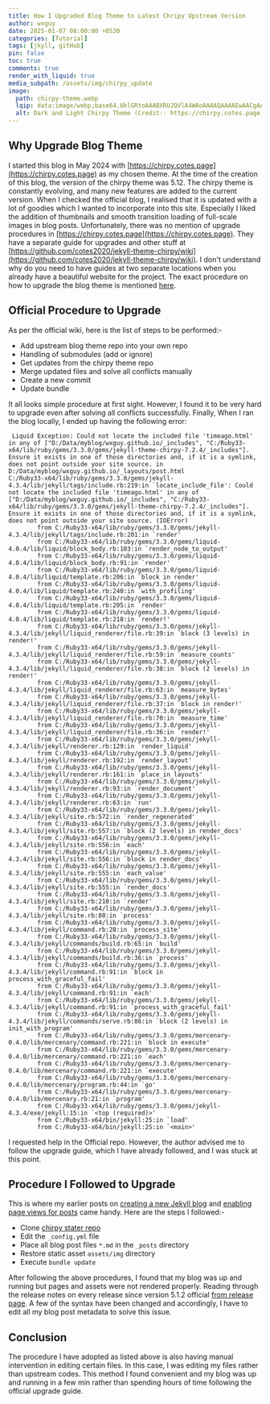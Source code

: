 ```yaml
---
title: How I Upgraded Blog Theme to Latest Chripy Upstream Version 
author: wxguy
date: 2025-01-07 08:00:00 +0530
categories: [Tutorial]
tags: [jkyll, gitHub]
pin: false
toc: true
comments: true
render_with_liquid: true
media_subpath: /assets/img/chirpy_update
image:
  path: chirpy-theme.webp
  lqip: data:image/webp;base64,UklGRtoAAABXRUJQVlA4WAoAAAAQAAAAEwAACgAAQUxQSFMAAAABcFpt25I9+Cy2BJUFIDk0aCSaU8nOeozwKy4jRMQEAOC1yzwO4+/r4jc+KufL5SPFIxX1xKQ8MTuPWAf5DR0AK43z7/w/zxEFcLIXnPthPagsAABWUDggYAAAANADAJ0BKhQACwA/OYa5U68pJaKwCAHgJwlpAABb+9N6apA/79uaAAD+2Nc5GmfXKfl8i7AitSIhUBRYW+q7MZNpp2EeIiAbQniTLB3GaqqxvYYn/y03MtqH8tIrMEAAAA==
  alt: Dark and Light Chirpy Theme (Credit:- https://chirpy.cotes.page)
---
```


## Why Upgrade Blog Theme

I started this blog in May 2024 with [https://chirpy.cotes.page](https://chirpy.cotes.page) as my chosen theme. At the time of the creation of this blog, the version of the chirpy theme was 5.12. The chirpy theme is constantly evolving, and many new features are added to the current version. When I checked the official blog, I realised that it is updated with a lot of goodies which I wanted to incorporate into this site. Especially I liked the addition of thumbnails and smooth transition loading of full-scale images in blog posts. Unfortunately, there was no mention of upgrade procedures in [https://chirpy.cotes.page](https://chirpy.cotes.page). They have a separate guide for upgrades and other stuff at [https://github.com/cotes2020/jekyll-theme-chirpy/wiki](https://github.com/cotes2020/jekyll-theme-chirpy/wiki). I don't understand why do you need to have guides at two separate locations when you already have a beautiful website for the project. The exact procedure on how to upgrade the blog theme is mentioned [here](https://github.com/cotes2020/jekyll-theme-chirpy/wiki/Upgrade-Guide). 

## Official Procedure to Upgrade

As per the official wiki, here is the list of steps to be performed:-

- Add upstream blog theme repo into your own repo
- Handling of submodules (add or ignore)
- Get updates from the chirpy theme repo
- Merge updated files and solve all conflicts manually
- Create a new commit
- Update bundle

It all looks simple procedure at first sight. However, I found it to be very hard to upgrade even after solving all conflicts successfully. Finally, When I ran the blog locally, I ended up having the following error:

```console
 Liquid Exception: Could not locate the included file 'timeago.html' in any of ["D:/Data/myblog/wxguy.github.io/_includes", "C:/Ruby33-x64/lib/ruby/gems/3.3.0/gems/jekyll-theme-chirpy-7.2.4/_includes"]. Ensure it exists in one of those directories and, if it is a symlink, does not point outside your site source. in D:/Data/myblog/wxguy.github.io/_layouts/post.html
C:/Ruby33-x64/lib/ruby/gems/3.3.0/gems/jekyll-4.3.4/lib/jekyll/tags/include.rb:219:in `locate_include_file': Could not locate the included file 'timeago.html' in any of ["D:/Data/myblog/wxguy.github.io/_includes", "C:/Ruby33-x64/lib/ruby/gems/3.3.0/gems/jekyll-theme-chirpy-7.2.4/_includes"]. Ensure it exists in one of those directories and, if it is a symlink, does not point outside your site source. (IOError)
        from C:/Ruby33-x64/lib/ruby/gems/3.3.0/gems/jekyll-4.3.4/lib/jekyll/tags/include.rb:201:in `render'
        from C:/Ruby33-x64/lib/ruby/gems/3.3.0/gems/liquid-4.0.4/lib/liquid/block_body.rb:103:in `render_node_to_output'
        from C:/Ruby33-x64/lib/ruby/gems/3.3.0/gems/liquid-4.0.4/lib/liquid/block_body.rb:91:in `render'
        from C:/Ruby33-x64/lib/ruby/gems/3.3.0/gems/liquid-4.0.4/lib/liquid/template.rb:206:in `block in render'
        from C:/Ruby33-x64/lib/ruby/gems/3.3.0/gems/liquid-4.0.4/lib/liquid/template.rb:240:in `with_profiling'
        from C:/Ruby33-x64/lib/ruby/gems/3.3.0/gems/liquid-4.0.4/lib/liquid/template.rb:205:in `render'
        from C:/Ruby33-x64/lib/ruby/gems/3.3.0/gems/liquid-4.0.4/lib/liquid/template.rb:218:in `render!'
        from C:/Ruby33-x64/lib/ruby/gems/3.3.0/gems/jekyll-4.3.4/lib/jekyll/liquid_renderer/file.rb:39:in `block (3 levels) in render!'
        from C:/Ruby33-x64/lib/ruby/gems/3.3.0/gems/jekyll-4.3.4/lib/jekyll/liquid_renderer/file.rb:59:in `measure_counts'
        from C:/Ruby33-x64/lib/ruby/gems/3.3.0/gems/jekyll-4.3.4/lib/jekyll/liquid_renderer/file.rb:38:in `block (2 levels) in render!'
        from C:/Ruby33-x64/lib/ruby/gems/3.3.0/gems/jekyll-4.3.4/lib/jekyll/liquid_renderer/file.rb:63:in `measure_bytes'
        from C:/Ruby33-x64/lib/ruby/gems/3.3.0/gems/jekyll-4.3.4/lib/jekyll/liquid_renderer/file.rb:37:in `block in render!'
        from C:/Ruby33-x64/lib/ruby/gems/3.3.0/gems/jekyll-4.3.4/lib/jekyll/liquid_renderer/file.rb:70:in `measure_time'
        from C:/Ruby33-x64/lib/ruby/gems/3.3.0/gems/jekyll-4.3.4/lib/jekyll/liquid_renderer/file.rb:36:in `render!'
        from C:/Ruby33-x64/lib/ruby/gems/3.3.0/gems/jekyll-4.3.4/lib/jekyll/renderer.rb:129:in `render_liquid'
        from C:/Ruby33-x64/lib/ruby/gems/3.3.0/gems/jekyll-4.3.4/lib/jekyll/renderer.rb:192:in `render_layout'
        from C:/Ruby33-x64/lib/ruby/gems/3.3.0/gems/jekyll-4.3.4/lib/jekyll/renderer.rb:161:in `place_in_layouts'
        from C:/Ruby33-x64/lib/ruby/gems/3.3.0/gems/jekyll-4.3.4/lib/jekyll/renderer.rb:93:in `render_document'
        from C:/Ruby33-x64/lib/ruby/gems/3.3.0/gems/jekyll-4.3.4/lib/jekyll/renderer.rb:63:in `run'
        from C:/Ruby33-x64/lib/ruby/gems/3.3.0/gems/jekyll-4.3.4/lib/jekyll/site.rb:572:in `render_regenerated'
        from C:/Ruby33-x64/lib/ruby/gems/3.3.0/gems/jekyll-4.3.4/lib/jekyll/site.rb:557:in `block (2 levels) in render_docs'
        from C:/Ruby33-x64/lib/ruby/gems/3.3.0/gems/jekyll-4.3.4/lib/jekyll/site.rb:556:in `each'
        from C:/Ruby33-x64/lib/ruby/gems/3.3.0/gems/jekyll-4.3.4/lib/jekyll/site.rb:556:in `block in render_docs'
        from C:/Ruby33-x64/lib/ruby/gems/3.3.0/gems/jekyll-4.3.4/lib/jekyll/site.rb:555:in `each_value'
        from C:/Ruby33-x64/lib/ruby/gems/3.3.0/gems/jekyll-4.3.4/lib/jekyll/site.rb:555:in `render_docs'
        from C:/Ruby33-x64/lib/ruby/gems/3.3.0/gems/jekyll-4.3.4/lib/jekyll/site.rb:210:in `render'
        from C:/Ruby33-x64/lib/ruby/gems/3.3.0/gems/jekyll-4.3.4/lib/jekyll/site.rb:80:in `process'
        from C:/Ruby33-x64/lib/ruby/gems/3.3.0/gems/jekyll-4.3.4/lib/jekyll/command.rb:28:in `process_site'
        from C:/Ruby33-x64/lib/ruby/gems/3.3.0/gems/jekyll-4.3.4/lib/jekyll/commands/build.rb:65:in `build'
        from C:/Ruby33-x64/lib/ruby/gems/3.3.0/gems/jekyll-4.3.4/lib/jekyll/commands/build.rb:36:in `process'
        from C:/Ruby33-x64/lib/ruby/gems/3.3.0/gems/jekyll-4.3.4/lib/jekyll/command.rb:91:in `block in process_with_graceful_fail'
        from C:/Ruby33-x64/lib/ruby/gems/3.3.0/gems/jekyll-4.3.4/lib/jekyll/command.rb:91:in `each'
        from C:/Ruby33-x64/lib/ruby/gems/3.3.0/gems/jekyll-4.3.4/lib/jekyll/command.rb:91:in `process_with_graceful_fail'
        from C:/Ruby33-x64/lib/ruby/gems/3.3.0/gems/jekyll-4.3.4/lib/jekyll/commands/serve.rb:86:in `block (2 levels) in init_with_program'
        from C:/Ruby33-x64/lib/ruby/gems/3.3.0/gems/mercenary-0.4.0/lib/mercenary/command.rb:221:in `block in execute'
        from C:/Ruby33-x64/lib/ruby/gems/3.3.0/gems/mercenary-0.4.0/lib/mercenary/command.rb:221:in `each'
        from C:/Ruby33-x64/lib/ruby/gems/3.3.0/gems/mercenary-0.4.0/lib/mercenary/command.rb:221:in `execute'
        from C:/Ruby33-x64/lib/ruby/gems/3.3.0/gems/mercenary-0.4.0/lib/mercenary/program.rb:44:in `go'
        from C:/Ruby33-x64/lib/ruby/gems/3.3.0/gems/mercenary-0.4.0/lib/mercenary.rb:21:in `program'
        from C:/Ruby33-x64/lib/ruby/gems/3.3.0/gems/jekyll-4.3.4/exe/jekyll:15:in `<top (required)>'
        from C:/Ruby33-x64/bin/jekyll:25:in `load'
        from C:/Ruby33-x64/bin/jekyll:25:in `<main>'
```

I requested help in the Official repo. However, the author advised me to follow the upgrade guide, which I have already followed, and I was stuck at this point.

## Procedure I Followed to Upgrade

This is where my earlier posts on [creating a new Jekyll blog](https://wxguy.in/posts/creating-personal-blog-powered-by-github-jekyll-and-asciidoc-for-free) and [enabling page views for posts](https://wxguy.in/posts/how-to-enable-no-of-hits-page-view-counter-on-jekyll-github-blog-posts) came handy. Here are the steps I followed:-

- Clone [chirpy stater repo](https://github.com/cotes2020/chirpy-starter)
- Edit the `_config.yml` file
- Place all blog post files `*.md` in the `_posts` directory
- Restore static asset `assets/img` directory
- Execute `bundle update`

After following the above procedures, I found that my blog was up and running but pages and assets were not rendered properly. Reading through the release notes on every release since version 5.1.2 official [from release page](https://github.com/cotes2020/jekyll-theme-chirpy/releases). A few of the syntax have been changed and accordingly, I have to edit all my blog post metadata to solve this issue.

## Conclusion

The procedure I have adopted as listed above is also having manual intervention in editing certain files. In this case, I was editing my files rather than upstream codes. This method I found convenient and my blog was up and running in a few min rather than spending hours of time following the official upgrade guide.
